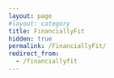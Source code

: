 ```yaml
---
layout: page
#layout: category
title: FinanciallyFit
hidden: true
permalink: /FinanciallyFit/
redirect_from:
  - /financiallyfit
---
```


